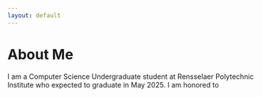 ```yaml
---
layout: default
---
```


# About Me
I am a Computer Science Undergraduate student at Rensselaer Polytechnic Institute who expected to graduate in May 2025. I am honored to 